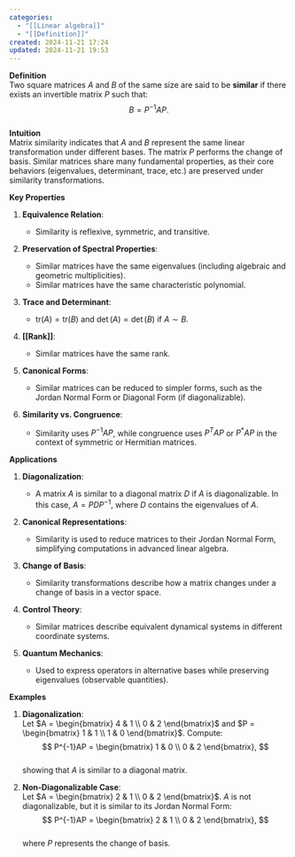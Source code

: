 ```yaml
---
categories:
  - "[[Linear algebra]]"
  - "[[Definition]]"
created: 2024-11-21 17:24
updated: 2024-11-21 19:53
---
```

**Definition**  
Two square matrices $A$ and $B$ of the same size are said to be **similar** if there exists an invertible matrix $P$ such that:  
$$ B = P^{-1}AP. $$  
**Intuition**  
Matrix similarity indicates that $A$ and $B$ represent the same linear transformation under different bases. The matrix $P$ performs the change of basis. Similar matrices share many fundamental properties, as their core behaviors (eigenvalues, determinant, trace, etc.) are preserved under similarity transformations.

**Key Properties**  
1. **Equivalence Relation**:  
   - Similarity is reflexive, symmetric, and transitive.  

2. **Preservation of Spectral Properties**:  
   - Similar matrices have the same eigenvalues (including algebraic and geometric multiplicities).  
   - Similar matrices have the same characteristic polynomial.  

3. **Trace and Determinant**:  
   - $\text{tr}(A) = \text{tr}(B)$ and $\det(A) = \det(B)$ if $A \sim B$.  

4. **[[Rank]]**:  
   - Similar matrices have the same rank.  

5. **Canonical Forms**:  
   - Similar matrices can be reduced to simpler forms, such as the Jordan Normal Form or Diagonal Form (if diagonalizable).  

6. **Similarity vs. Congruence**:  
   - Similarity uses $P^{-1}AP$, while congruence uses $P^TAP$ or $P^*AP$ in the context of symmetric or Hermitian matrices.  

**Applications**  
1. **Diagonalization**:  
   - A matrix $A$ is similar to a diagonal matrix $D$ if $A$ is diagonalizable. In this case, $A = PDP^{-1}$, where $D$ contains the eigenvalues of $A$.  

2. **Canonical Representations**:  
   - Similarity is used to reduce matrices to their Jordan Normal Form, simplifying computations in advanced linear algebra.  

3. **Change of Basis**:  
   - Similarity transformations describe how a matrix changes under a change of basis in a vector space.  

4. **Control Theory**:  
   - Similar matrices describe equivalent dynamical systems in different coordinate systems.  

5. **Quantum Mechanics**:  
   - Used to express operators in alternative bases while preserving eigenvalues (observable quantities).  

**Examples**  
1. **Diagonalization**:  
   Let $A = \begin{bmatrix} 4 & 1 \\ 0 & 2 \end{bmatrix}$ and $P = \begin{bmatrix} 1 & 1 \\ 1 & 0 \end{bmatrix}$. Compute:  
   $$ P^{-1}AP = \begin{bmatrix} 1 & 0 \\ 0 & 2 \end{bmatrix}, $$  
   showing that $A$ is similar to a diagonal matrix.  

2. **Non-Diagonalizable Case**:  
   Let $A = \begin{bmatrix} 2 & 1 \\ 0 & 2 \end{bmatrix}$. $A$ is not diagonalizable, but it is similar to its Jordan Normal Form:  
   $$ P^{-1}AP = \begin{bmatrix} 2 & 1 \\ 0 & 2 \end{bmatrix}, $$  
   where $P$ represents the change of basis.  